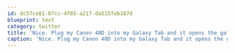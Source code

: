 ```yaml
---
id: dc57ce81-07cc-4f03-a217-da515feb187d
blueprint: text
category: twitter
title: 'Nice. Plug my Canon 40D into my Galaxy Tab and it opens the gallery showing thumbnails w/ option to import.'
caption: 'Nice. Plug my Canon 40D into my Galaxy Tab and it opens the gallery showing thumbnails w/ option to import.'
---
```

